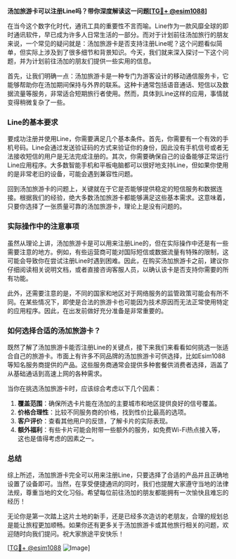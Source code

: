 **汤加旅游卡可以注册Line吗？带你深度解读这一问题[[TG💪+ @esim1088](https://t.me/s/esim1088)]**

在当今这个数字化时代，通讯工具的重要性不言而喻。Line作为一款风靡全球的即时通讯软件，早已成为许多人日常生活的一部分。而对于计划前往汤加旅行的朋友来说，一个常见的疑问就是：汤加旅游卡是否支持注册Line呢？这个问题看似简单，但实际上涉及到了很多细节和背景知识。今天，我们就来深入探讨一下这个问题，并为计划前往汤加的朋友们提供一些实用的信息。

首先，让我们明确一点：汤加旅游卡是一种专门为游客设计的移动通信服务卡，它能够帮助你在汤加期间保持与外界的联系。这种卡通常包括语音通话、短信以及数据流量等服务，非常适合短期旅行者使用。然而，具体到Line这样的应用，事情就变得稍微复杂了一些。

### Line的基本要求

要成功注册并使用Line，你需要满足几个基本条件。首先，你需要有一个有效的手机号码。Line会通过发送验证码的方式来验证你的身份，因此没有手机信号或者无法接收短信的用户是无法完成注册的。其次，你需要确保自己的设备能够正常运行Line应用程序。大多数智能手机和平板电脑都可以很好地支持Line，但如果你使用的是非常老旧的设备，可能会遇到兼容性问题。

回到汤加旅游卡的问题上，关键就在于它是否能够提供稳定的短信服务和数据连接。根据我们的经验，绝大多数汤加旅游卡都能够满足这些基本需求。这意味着，只要你选择了一张质量可靠的汤加旅游卡，理论上是没有问题的。

### 实际操作中的注意事项

虽然从理论上讲，汤加旅游卡是可以用来注册Line的，但在实际操作中还是有一些需要注意的地方。例如，有些运营商可能对国际短信或数据流量有特殊的限制，这可能会导致你在尝试注册Line时遇到困难。因此，在购买汤加旅游卡之前，建议你仔细阅读相关说明文档，或者直接咨询客服人员，以确认该卡是否支持你需要的所有功能。

此外，还需要注意的是，不同的国家和地区对于网络服务的监管政策可能会有所不同。在某些情况下，即使是合法的旅游卡也可能因为技术原因而无法正常使用特定的应用程序。因此，在出发前做好充分准备是非常重要的。

### 如何选择合适的汤加旅游卡？

既然了解了汤加旅游卡能否注册Line的关键点，接下来我们来看看如何挑选一张适合自己的旅游卡。市面上有许多不同品牌的汤加旅游卡可供选择，比如Esim1088等知名服务商提供的产品。这些服务商通常会提供多种套餐供消费者选择，涵盖了从基础通话到高速上网的各种需求。

当你在挑选汤加旅游卡时，应该综合考虑以下几个因素：

1. **覆盖范围**：确保所选卡片能在汤加的主要城市和地区提供良好的信号覆盖。
2. **价格合理性**：比较不同服务商的价格，找到性价比最高的选项。
3. **客户评价**：查看其他用户的反馈，了解卡片的实际表现。
4. **额外福利**：有些卡片可能会附带一些额外的服务，如免费Wi-Fi热点接入等，这也是值得考虑的因素之一。

### 总结

综上所述，汤加旅游卡完全可以用来注册Line，只要选择了合适的产品并且正确地设置了设备即可。当然，在享受便捷通讯的同时，我们也提醒大家遵守当地的法律法规，尊重当地的文化习俗。希望每位前往汤加的朋友都能拥有一次愉快且难忘的经历！

无论你是第一次踏上这片土地的新手，还是已经多次造访的老朋友，合理的规划总是能让旅程更加顺畅。如果你还有更多关于汤加旅游卡或其他旅行相关的问题，欢迎随时向我们提问。祝大家旅途平安快乐！

[[TG💪+ @esim1088](https://t.me/s/esim1088) ![Image](https://i.postimg.cc/4NQfJmqS/Snipaste-2025-05-13-00-14-12.png)]